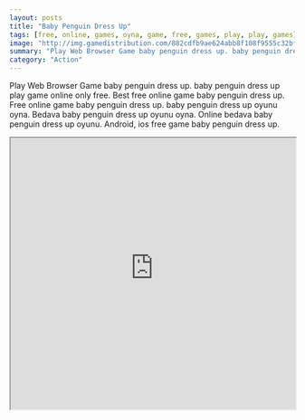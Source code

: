 ```yaml
---
layout: posts
title: "Baby Penguin Dress Up"
tags: [free, online, games, oyna, game, free, games, play, play, games]
image: "http://img.gamedistribution.com/882cdfb9ae624abb8f108f9555c32bf4.jpg"
summary: "Play Web Browser Game baby penguin dress up. baby penguin dress up play game online only free. Best free online game baby penguin dress up. Free online game baby penguin dress up. baby penguin dress up oyunu oyna. Bedava baby penguin dress up oyunu oyna. Online bedava baby penguin dress up oyunu. Android, ios free game baby penguin dress up."
category: "Action"
---
```


Play Web Browser Game baby penguin dress up. baby penguin dress up play game online only free. Best free online game baby penguin dress up. Free online game baby penguin dress up. baby penguin dress up oyunu oyna. Bedava baby penguin dress up oyunu oyna. Online bedava baby penguin dress up oyunu. Android, ios free game baby penguin dress up.

<iframe width="100%" height="480px;" src="http://flash.gamedistribution.com?game=882cdfb9ae624abb8f108f9555c32bf4"></iframe>